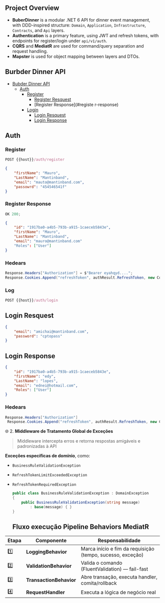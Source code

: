 ## Project Overview

-   **BuberDinner** is a modular .NET 6 API for dinner event management, with DDD-inspired structure: `Domain`, `Application`, `Infrastructure`, `Contracts`, and `Api` layers.
-   **Authentication** is a primary feature, using JWT and refresh tokens, with endpoints for register/login under `api/v1/auth`.
-   **CQRS** and **MediatR** are used for command/query separation and request handling.
-   **Mapster** is used for object mapping between layers and DTOs.

## Burbder Dinner API

-   [Bubder Dinner API](#burbder-dinner-api)
    -   [Auth](#auth)
        -   [Register](#register)
            -   [Register Resquest](#register-request)
            -   [Register Response](#registe r-response)
        -   [Login](#login)
            -   [Login Resquest](#login-request)
            -   [Login Response](#login-response)

## Auth

### Register

```js
POST {{host}}/auth/register
```

```json
{
    "firstName": "Mauro",
    "LastName": "Mantinband",
    "email": "mauto@mantinband.com",
    "passowrd": "454546541f"
}
```

### Register Response

```js
OK 200;
```

```json
{
    "id": "1917ba0-a4b5-793b-a915-1caeceb5843e",
    "firstName": "Mauro",
    "LastName": "Mantinband",
    "email": "mauro@mantinband.com"
    "Roles": ["User"]
}
```

### Hedears

```c#
Response.Headers["Authorization"] = $"Bearer eyahqyd....";
Response.Cookies.Append("refreshToken", authResult.RefreshToken, new CookieOptions{})
```

### Log

```js
POST {{host}}/auth/login
```

## Login Resquest

```json
{
    "email": "amichai@mantinband.com",
    "password": "cptopass"
}
```

## Login Response

```json
{
    "id": "1917ba0-a4b5-793b-a915-1caeceb5843e",
    "firstName": "edy",
    "LastName": "lopes",
    "email": "ednei@hotmail.com",
    "Roles": ["User"]
}
```

### Hedears

```cs
Response.Headers["Authorization"]
 Response.Cookies.Append("refreshToken", authResult.RefreshToken, new CookieOptions{})
```

🌐 2. **Middleware de Tratamento Global de Exceções**

> Middleware intercepta erros e retorna respostas amigáveis e padronizadas à API

**Exceções específicas de domínio**, como:

-   `BusinessRuleValidationException`
-   `RefreshTokenLimitExceededException`
-   `RefreshTokenRequiredException`

    ```cs
    public class BusinessRuleValidationException : DomainException
    {
        public BusinessRuleValidationException(string message)
            : base(message) { }
    }
    ```

    ## **Fluxo execução Pipeline Behaviors MediatR**

| Etapa | Componente              | Responsabilidade                                           |
| ----- | ----------------------- | ---------------------------------------------------------- |
| 1️⃣    | **LoggingBehavior**     | Marca início e fim da requisição (tempo, sucesso, exceção) |
| 2️⃣    | **ValidationBehavior**  | Valida o comando (FluentValidation) — fail-fast            |
| 3️⃣    | **TransactionBehavior** | Abre transação, executa handler, comita/rollback           |
| 4️⃣    | **RequestHandler**      | Executa a lógica de negócio real                           |
